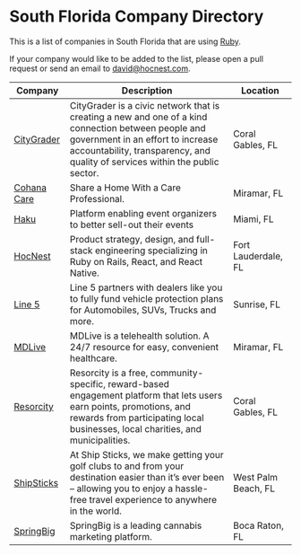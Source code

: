 # South Florida Company Directory

This is a list of companies in South Florida that are using [Ruby](https://www.ruby-lang.org/en/).

If your company would like to be added to the list, please open a pull request or send an email to david@hocnest.com.

Company | Description | Location
------- | --------- | -------
[CityGrader](https://citygrader.com/) | CityGrader is a civic network that is creating a new and one of a kind connection between people and government in an effort to increase accountability, transparency, and quality of services within the public sector. | Coral Gables, FL
[Cohana Care](https://www.cohanacare.com/) | Share a Home With a Care Professional. | Miramar, FL
[Haku](https://hakusports.com/) | Platform enabling event organizers to better sell-out their events | Miami, FL
[HocNest](https://www.hocnest.com/) | Product strategy, design, and full-stack engineering specializing in Ruby on Rails, React, and React Native. | Fort Lauderdale, FL
[Line 5](https://www.line5.com/) | Line 5 partners with dealers like you to fully fund vehicle protection plans for Automobiles, SUVs, Trucks and more. | Sunrise, FL
[MDLive](https://mdlive.com/) | MDLive is a telehealth solution. A 24/7 resource for easy, convenient healthcare. | Miramar, FL
[Resorcity](https://www.resorcity.com/) | Resorcity is a free, community-specific, reward-based engagement platform that lets users earn points, promotions, and rewards from participating local businesses, local charities, and municipalities. | Coral Gables, FL
[ShipSticks](https://www.shipsticks.com/) | At Ship Sticks, we make getting your golf clubs to and from your destination easier than it’s ever been – allowing you to enjoy a hassle-free travel experience to anywhere in the world. | West Palm Beach, FL
[SpringBig](https://springbig.com/) | SpringBig is a leading cannabis marketing platform. | Boca Raton, FL
